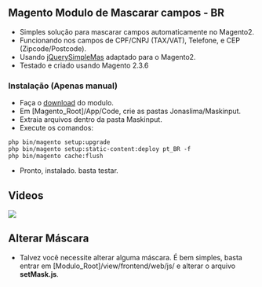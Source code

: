 ## Magento Modulo de Mascarar campos - BR

- Simples solução para mascarar campos automaticamente no Magento2.
- Funcionando nos campos de CPF/CNPJ (TAX/VAT), Telefone, e CEP (Zipcode/Postcode).
- Usando [jQuerySimpleMas](https://github.com/DevUtils/jQuerySimpleMask "jQuerySimpleMas") adaptado para o Magento2.
- Testado e criado usando Magento 2.3.6
### Instalação (Apenas manual)
- Faça o [download](https://github.com/LimaJonas/magento-autocomplete-cep-br/releases "download") do modulo.
- Em [Magento_Root]/App/Code, crie as pastas Jonaslima/Maskinput.
- Extraia arquivos dentro da pasta Maskinput.
- Execute os comandos:

```
php bin/magento setup:upgrade
php bin/magento setup:static-content:deploy pt_BR -f
php bin/magento cache:flush
```
- Pronto, instalado. basta testar.

## Videos

[![](https://i.imgur.com/agGygOE.gif)](https://i.imgur.com/agGygOE.gif)

## Alterar Máscara
- Talvez você necessite alterar alguma máscara. É bem simples, basta entrar em  [Modulo_Root]/view/frontend/web/js/ e alterar o arquivo **setMask.js**. 
